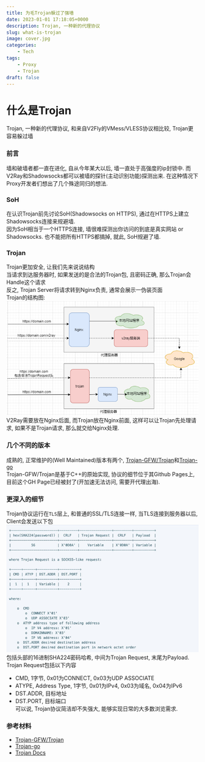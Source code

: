 ```yaml
---
title: 为毛Trojan躲过了强墙
date: 2023-01-01 17:18:05+0000
description: Trojan, 一种新的代理协议
slug: what-is-trojan
image: cover.jpg
categories:
    - Tech
tags:
    - Proxy
    - Trojan
draft: false
---
```

# 什么是Trojan
Trojan, 一种新的代理协议, 和来自V2Fly的VMess/VLESS协议相比较, Trojan更容易躲过墙

### 前言
墙和破墙者都一直在进化, 自从今年某大以后, 墙一直处于高强度的ip封锁中. 而V2Ray和Shadowsocks都可以被墙的探针(主动识别功能)探测出来. 在这种情况下Proxy开发者们想出了几个殊途同归的想法.  

### SoH
在认识Trojan前先讨论SoH(Shadowsocks on HTTPS), 通过在HTTPS上建立Shadowsocks连接来规避墙.  
因为SoH相当于一个HTTPS连接, 墙很难探测出你访问的到底是真实网站 or Shadowsocks. 也不能把所有HTTPS都搞掉, 就此, SoH规避了墙.  

### Trojan
Trojan更加安全, 让我们先来说说结构  
当请求到达服务器时, 如果发送的是合法的Trojan包, 且密码正确, 那么Trojan会Handle这个请求  
反之, Trojan Server将请求转到Nginx负责, 通常会展示一伪装页面  
Trojan的结构图:  
![Trojan Struct](TrojanStruct.png "Structure of Trojan")
V2Ray需要放在Nginx后面, 而Trojan放在Nginx前面, 这样可以让Trojan先处理请求, 如果不是Trojan请求, 那么就交给Nginx处理.

### 几个不同的版本
成熟的, 正常维护的(Well Maintained)版本有两个, [Trojan-GFW/Trojan](https://github.com/trojan-gfw/trojan)和[Trojan-go](https://github.com/p4gefau1t/trojan-go)  
Trojan-GFW/Trojan是基于C++的原始实现, 协议的细节位于其Github Pages上, 目前这个GH Page已经被封了(开加速无法访问, 需要开代理出海).

### 更深入的细节
Trojan协议运行在`TLS`层上, 和普通的SSL/TLS连接一样, 当TLS连接到服务器以后, Client会发送以下包
![Trojan Pack](TrojanPackage.jpg "Trojan Package")
包括头部的16进制SHA224密码哈希, 中间为Trojan Request, 末尾为Payload.
Trojan Request包括以下内容
- CMD, 1字节, 0x01为CONNECT, 0x03为UDP ASSOCIATE
- ATYPE, Address Type, 1字节, 0x01为IPv4, 0x03为域名, 0x04为IPv6
- DST.ADDR, 目标地址
- DST.PORT, 目标端口  
可以说, Trojan协议简洁却不失强大, 能够实现日常的大多数浏览需求.

### 参考材料
- [Trojan-GFW/Trojan](https://github.com/trojan-gfw/trojan)
- [Trojan-go](https://github.com/p4gefau1t/trojan-go)
- [Trojan Docs](https://trojan-gfw.github.io/trojan/protocol)